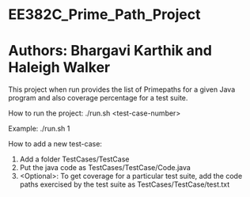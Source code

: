 # EE382C_Prime_Path_Project
# Authors: Bhargavi Karthik and Haleigh Walker

This project when run provides the list of Primepaths for a given Java program and also coverage percentage for a  test suite.

How to run the project:
./run.sh \<test-case-number\>

Example: ./run.sh 1

How to add a new test-case:
1) Add a folder TestCases/TestCase<num> 
2) Put the java code as TestCases/TestCase<num>/Code.java
3) \<Optional\>: To get coverage for a particular test suite, add the code paths exercised by the test suite as TestCases/TestCase<num>/test.txt
